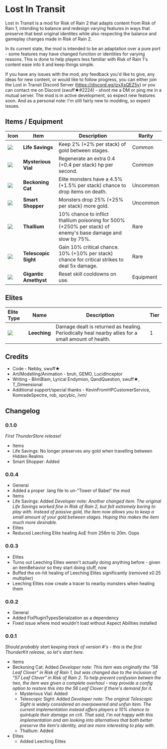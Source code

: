 # Lost In Transit
Lost in Transit is a mod for Risk of Rain 2 that adapts content from Risk of Rain 1, intending to balance and redesign varying features in ways that preserve that best original identites while also respecting the balance and gameplay changes made in Risk of Rain 2.

In its current state, the mod is intended to be an adaptation over a pure port - some features may have changed function or identities for varying reasons. This is done to help players less familiar with Risk of Rain 1's content ease into it and keep things simple. 

If you have any issues with the mod, any feedback you'd like to give, any ideas for new content, or would like to follow progress, you can either join the Lost in Transit Discord Server (https://discord.gg/jzxXsQEZ5y) or you can contact me on Discord (swuff★#2224) - shoot me a DM or ping me in a mutual server. The mod is in active development, so expect new features soon. And as a personal note: I'm still fairly new to modding, so expect issues. 

## Items / Equipment

| Icon | Item | Description | Rarity |
|:-|-|------|-|
|![](https://i.imgur.com/Vqj1kyK.png) | **Life Savings** | Keep 2% (+2% per stack) of gold between stages. | Common |
|![](https://i.imgur.com/0JpFYMD.png) | **Mysterious Vial** | Regenerate an extra 0.4 (+0.4 per stack) hp per second. | Common |
|![](https://i.imgur.com/zTCttJR.png) | **Beckoning Cat** | Elite monsters have a 4.5% (+1.5% per stack) chance to drop items on death. | Uncommon |
|![](https://i.imgur.com/4qpaGr0.png) | **Smart Shopper** | Monsters drop 25% (+25% per stack) more gold. | Uncommon |
|![](https://i.imgur.com/16yqiHX.png) | **Thallium** | 10% chance to inflict thallium poisoning for 500% (+250% per stack) of enemy's base damage and slow by 75%. | Rare |
|![](https://i.imgur.com/xmQADqk.png) | **Telescopic Sight** | Gain 10% critical chance. 10% (+10% per stack) chance for critical strikes to deal 5x damage. | Rare |
|![](https://i.imgur.com/27uyOZz.png) | **Gigantic Amethyst** | Reset skill cooldowns on use. | Equipment |

## Elites

| Elite Type | Name | Description | Tier |
|:-|-|------|-|
|![](https://i.imgur.com/CubhqEH.png) | **Leeching** | Damage dealt is returned as healing. Periodically heal nearby allies for a small amount of health. | 1 |

## Credits
* Code - Nebby, swuff★
* Art/Modelling/Animation - bruh, GEMO, LucidInceptor
* Writing - BlimBlam, Lyrical Endymion, QandQuestion, swuff★, T_Dimensional
* Additional support/special thanks - KevinFromHPCustomerService, KomradeSpectre, rob, xpcybic, /vm/

## Changelog

### 0.1.0
*First ThunderStore release!*
* Items
 * Life Savings: No longer preserves any gold when travelling between Hidden Realms
 * Smart Shopper: Added

### 0.0.4
* General
 * Added a proper .lang file to un-"Tower of Babel" the mod
* Items
 * Life Savings: Added
  *Developer note: Another changed item. The original Life Savings worked fine in Risk of Rain 2, but felt extremely boring to play with. Instead of passive gold, the item now allows you to keep a small amount of your gold between stages. Hoping this makes the item much more desirable.*
* Elites
 * Reduced Leeching Elite healing AoE from 256m to 20m. Oops

### 0.0.3
* Elites
 * Turns out Leeching Elites weren't actually doing anything before - given an itemBehavior so they start doing stuff, now
 * Buffed the on-hit healing of Leeching Elites significantly (removed x0.25 multiplier)
 * Leeching Elites now create a tracer to nearby monsters when healing them

### 0.0.2
* General
 * Added FixPluginTypesSerialzation as a dependency
 * Fixed issue where mod wouldn't load without Aspect Abilities installed

### 0.0.1
*Should probably start keeping track of version #'s - this is the first ThunderKit release, so let's start here.*
* Items
 * Beckoning Cat: Added
	 *Developer note: This item was originally the "56 Leaf Clover" in Risk of Rain 1, but was changed due to the inclusion of "57 Leaf Clover" in Risk of Rain 2. To help prevent confusion betwen the two, the item was given a complete overhaul - may provide a config option to restore this into the 56 Leaf Clover if there's demand for it.*
	* Mysterious Vial: Added
	* Telescopic Sight: Added
 	*Developer note: The original Telescopic Sight is widely considered an overpowered and unfun item. The current implementation instead offers players a 10% chance to quintuple their damage on crit. That said, I'm not happy with this implementation and am looking into alternatives that both better preserve the item's identity, and are more interesting to play with.*
	* Thallium: Added
* Elites
	* Added Leeching Elites
